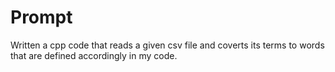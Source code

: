 # Prompt

Written a cpp code that reads a given csv file and coverts its terms to words that are defined accordingly in my code.
